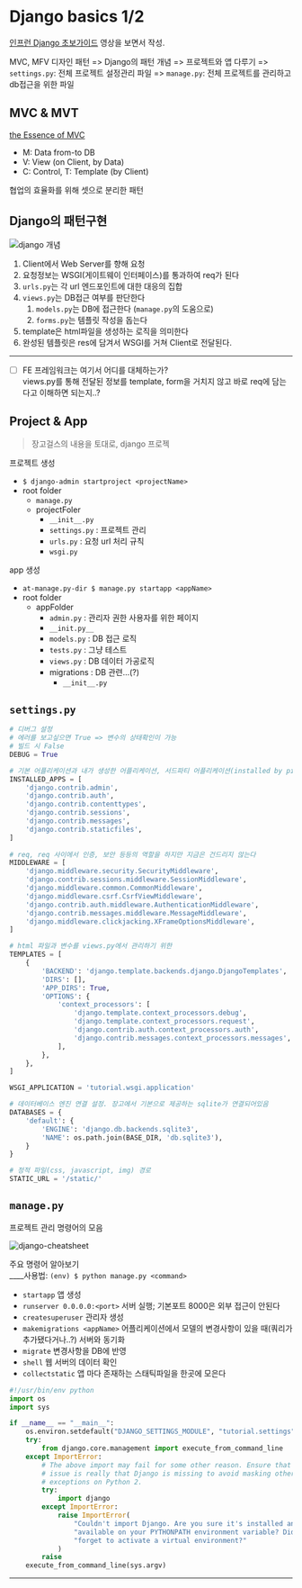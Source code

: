# Django basics 1/2

[인프런 Django 초보가이드](https://www.inflearn.com/course/django-%EC%B4%88%EB%B3%B4-%EA%B0%80%EC%9D%B4%EB%93%9C-%EC%8B%A4%EC%8A%B5%EC%9D%84-%ED%86%B5%ED%95%B4-%EC%95%8C%EC%95%84%EB%B3%B4%EB%8A%94-%EC%9E%A5%EA%B3%A0-%EC%9E%85%EB%AC%B8/) 영상을 보면서 작성.

MVC, MFV 디자인 패턴 => Django의 패턴 개념 => 프로젝트와 앱 다루기 => `settings.py`: 전체 프로젝트 설정관리 파일 => `manage.py`: 전체 프로젝트를 관리하고 db접근을 위한 파일

## MVC & MVT

[the Essence of MVC](http://www.essenceandartifact.com/2012/12/the-essence-of-mvc.html)

* M: Data from-to DB
* V: View (on Client, by Data)
* C: Control, T: Template (by Client)

협업의 효율화를 위해 셋으로 분리한 패턴

## Django의 패턴구현

![django 개념](./img/django-architecture.png)

1. Client에서 Web Server를 향해 요청
1. 요청정보는 WSGI(게이트웨이 인터페이스)를 통과하여 req가 된다
1. `urls.py`는 각 url 엔드포인트에 대한 대응의 집합
1. `views.py`는 DB접근 여부를 판단한다
    1. `models.py`는 DB에 접근한다 (`manage.py`의 도움으로)
    1. `forms.py`는 템플릿 작성을 돕는다
1. template은 html파일을 생성하는 로직을 의미한다
1. 완성된 템플릿은 res에 담겨서 WSGI를 거쳐 Client로 전달된다.

---

* [ ] FE 프레임워크는 여기서 어디를 대체하는가?  
  views.py를 통해 전달된 정보를 template, form을 거치지 않고 바로 req에 담는다고 이해하면 되는지..?

## Project & App

> 장고걸스의 내용을 토대로, django 프로젝

프로젝트 생성

* `$ django-admin startproject <projectName>`
* root folder
    * `manage.py`
    * projectFoler
        * `__init__.py`
        * `settings.py` : 프로젝트 관리
        * `urls.py` : 요청 url 처리 규칙
        * `wsgi.py`

app 생성

* `at-manage.py-dir $ manage.py startapp <appName>`
* root folder
    * appFolder
        * `admin.py` : 관리자 권한 사용자를 위한 페이지
        * `__init.py__`
        * `models.py` : DB 접근 로직
        * `tests.py` : 그냥 테스트
        * `views.py` : DB 데이터 가공로직
        * migrations : DB 관련...(?)
            * `__init__.py`

## `settings.py`

```py
# 디버그 설정
# 에러를 보고싶으면 True => 변수의 상태확인이 가능
# 빌드 시 False
DEBUG = True

# 기본 어플리케이션과 내가 생성한 어플리케이션, 서드파티 어플리케이션(installed by pip)
INSTALLED_APPS = [
    'django.contrib.admin',
    'django.contrib.auth',
    'django.contrib.contenttypes',
    'django.contrib.sessions',
    'django.contrib.messages',
    'django.contrib.staticfiles',
]
 
# req, req 사이에서 인증, 보안 등등의 역할을 하지만 지금은 건드리지 않는다
MIDDLEWARE = [
    'django.middleware.security.SecurityMiddleware',
    'django.contrib.sessions.middleware.SessionMiddleware',
    'django.middleware.common.CommonMiddleware',
    'django.middleware.csrf.CsrfViewMiddleware',
    'django.contrib.auth.middleware.AuthenticationMiddleware',
    'django.contrib.messages.middleware.MessageMiddleware',
    'django.middleware.clickjacking.XFrameOptionsMiddleware',
]

# html 파일과 변수를 views.py에서 관리하기 위한 
TEMPLATES = [
    {
        'BACKEND': 'django.template.backends.django.DjangoTemplates',
        'DIRS': [],
        'APP_DIRS': True,
        'OPTIONS': {
            'context_processors': [
                'django.template.context_processors.debug',
                'django.template.context_processors.request',
                'django.contrib.auth.context_processors.auth',
                'django.contrib.messages.context_processors.messages',
            ],
        },
    },
]

WSGI_APPLICATION = 'tutorial.wsgi.application'

# 데이터베이스 엔진 연결 설정. 장고에서 기본으로 제공하는 sqlite가 연결되어있음
DATABASES = {
    'default': {
        'ENGINE': 'django.db.backends.sqlite3',
        'NAME': os.path.join(BASE_DIR, 'db.sqlite3'),
    }
}

# 정적 파일(css, javascript, img) 경로
STATIC_URL = '/static/'

```

## `manage.py`

프로젝트 관리 명령어의 모음

![django-cheatsheet](./img/django-cheatsheet.png)

주요 명령어 알아보기  
____사용법: `(env) $ python manage.py <command>`

* `startapp` 앱 생성
* `runserver 0.0.0.0:<port>` 서버 실행; 기본포트 8000은 외부 접근이 안된다
* `createsuperuser` 관리자 생성
* `makemigrations <appName>` 어플리케이션에서 모델의 변경사항이 있을 때(쿼리가 추가됐다거나..?) 서버와 동기화
* `migrate` 변경사항을 DB에 반영
* `shell` 웹 서버의 데이터 확인
* `collectstatic` 앱 마다 존재하는 스태틱파일을 한곳에 모은다

```py
#!/usr/bin/env python
import os
import sys

if __name__ == "__main__":
    os.environ.setdefault("DJANGO_SETTINGS_MODULE", "tutorial.settings")
    try:
        from django.core.management import execute_from_command_line
    except ImportError:
        # The above import may fail for some other reason. Ensure that the
        # issue is really that Django is missing to avoid masking other
        # exceptions on Python 2.
        try:
            import django
        except ImportError:
            raise ImportError(
                "Couldn't import Django. Are you sure it's installed and "
                "available on your PYTHONPATH environment variable? Did you "
                "forget to activate a virtual environment?"
            )
        raise
    execute_from_command_line(sys.argv)

```

---

